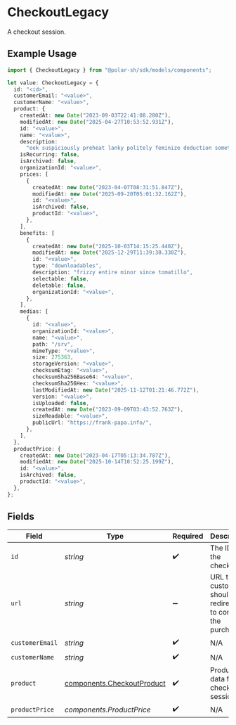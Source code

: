 # CheckoutLegacy

A checkout session.

## Example Usage

```typescript
import { CheckoutLegacy } from "@polar-sh/sdk/models/components";

let value: CheckoutLegacy = {
  id: "<id>",
  customerEmail: "<value>",
  customerName: "<value>",
  product: {
    createdAt: new Date("2023-09-03T22:41:08.280Z"),
    modifiedAt: new Date("2025-04-27T10:53:52.931Z"),
    id: "<value>",
    name: "<value>",
    description:
      "eek suspiciously preheat lanky politely feminize deduction sometimes",
    isRecurring: false,
    isArchived: false,
    organizationId: "<value>",
    prices: [
      {
        createdAt: new Date("2023-04-07T08:31:51.847Z"),
        modifiedAt: new Date("2025-09-20T05:01:32.162Z"),
        id: "<value>",
        isArchived: false,
        productId: "<value>",
      },
    ],
    benefits: [
      {
        createdAt: new Date("2025-10-03T14:15:25.440Z"),
        modifiedAt: new Date("2025-12-29T11:39:30.330Z"),
        id: "<value>",
        type: "downloadables",
        description: "frizzy entire minor since tomatillo",
        selectable: false,
        deletable: false,
        organizationId: "<value>",
      },
    ],
    medias: [
      {
        id: "<value>",
        organizationId: "<value>",
        name: "<value>",
        path: "/srv",
        mimeType: "<value>",
        size: 275363,
        storageVersion: "<value>",
        checksumEtag: "<value>",
        checksumSha256Base64: "<value>",
        checksumSha256Hex: "<value>",
        lastModifiedAt: new Date("2025-11-12T01:21:46.772Z"),
        version: "<value>",
        isUploaded: false,
        createdAt: new Date("2023-09-09T03:43:52.763Z"),
        sizeReadable: "<value>",
        publicUrl: "https://frank-papa.info/",
      },
    ],
  },
  productPrice: {
    createdAt: new Date("2023-04-17T05:13:34.787Z"),
    modifiedAt: new Date("2025-10-14T10:52:25.199Z"),
    id: "<value>",
    isArchived: false,
    productId: "<value>",
  },
};
```

## Fields

| Field                                                                    | Type                                                                     | Required                                                                 | Description                                                              |
| ------------------------------------------------------------------------ | ------------------------------------------------------------------------ | ------------------------------------------------------------------------ | ------------------------------------------------------------------------ |
| `id`                                                                     | *string*                                                                 | :heavy_check_mark:                                                       | The ID of the checkout.                                                  |
| `url`                                                                    | *string*                                                                 | :heavy_minus_sign:                                                       | URL the customer should be redirected to complete the purchase.          |
| `customerEmail`                                                          | *string*                                                                 | :heavy_check_mark:                                                       | N/A                                                                      |
| `customerName`                                                           | *string*                                                                 | :heavy_check_mark:                                                       | N/A                                                                      |
| `product`                                                                | [components.CheckoutProduct](../../models/components/checkoutproduct.md) | :heavy_check_mark:                                                       | Product data for a checkout session.                                     |
| `productPrice`                                                           | *components.ProductPrice*                                                | :heavy_check_mark:                                                       | N/A                                                                      |